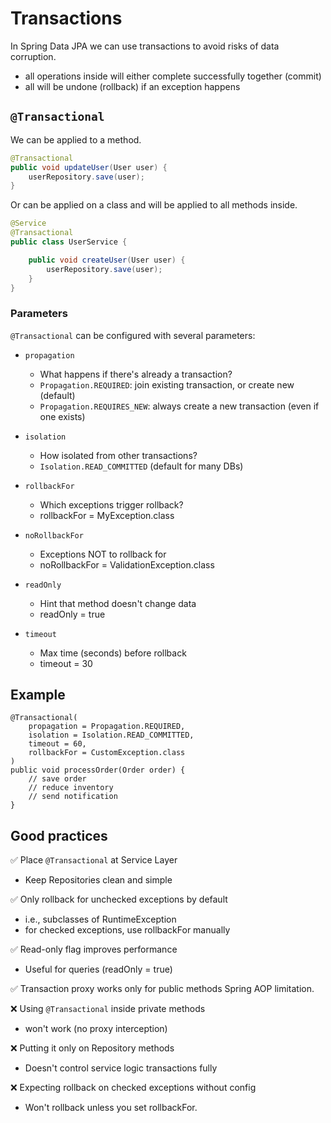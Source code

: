 # Transactions

In Spring Data JPA we can use transactions to avoid risks of data corruption.

- all operations inside will either complete successfully together (commit)
- all will be undone (rollback) if an exception happens

## `@Transactional`

We can be applied to a method.

```java
@Transactional
public void updateUser(User user) {
    userRepository.save(user);
}
```

Or can be applied on a class and will be applied to all methods inside.

```java
@Service
@Transactional
public class UserService {

    public void createUser(User user) {
        userRepository.save(user);
    }
}
```

### Parameters

`@Transactional` can be configured with several parameters:

- `propagation`

  - What happens if there's already a transaction?
  - `Propagation.REQUIRED`: join existing transaction, or create new (default)
  - `Propagation.REQUIRES_NEW`: always create a new transaction (even if one exists)

- `isolation`

  - How isolated from other transactions?
  - `Isolation.READ_COMMITTED` (default for many DBs)

- `rollbackFor`

  - Which exceptions trigger rollback?
  - rollbackFor = MyException.class

- `noRollbackFor`

  - Exceptions NOT to rollback for
  - noRollbackFor = ValidationException.class

- `readOnly`

  - Hint that method doesn't change data
  - readOnly = true

- `timeout`

  - Max time (seconds) before rollback
  - timeout = 30

## Example

```
@Transactional(
    propagation = Propagation.REQUIRED,
    isolation = Isolation.READ_COMMITTED,
    timeout = 60,
    rollbackFor = CustomException.class
)
public void processOrder(Order order) {
    // save order
    // reduce inventory
    // send notification
}
```

## Good practices

✅ Place `@Transactional` at Service Layer

- Keep Repositories clean and simple

✅ Only rollback for unchecked exceptions by default

- i.e., subclasses of RuntimeException
- for checked exceptions, use rollbackFor manually

✅ Read-only flag improves performance

- Useful for queries (readOnly = true)

✅ Transaction proxy works only for public methods Spring AOP limitation.

❌ Using `@Transactional` inside private methods

- won't work (no proxy interception)

❌ Putting it only on Repository methods

- Doesn't control service logic transactions fully

❌ Expecting rollback on checked exceptions without config

- Won't rollback unless you set rollbackFor.
